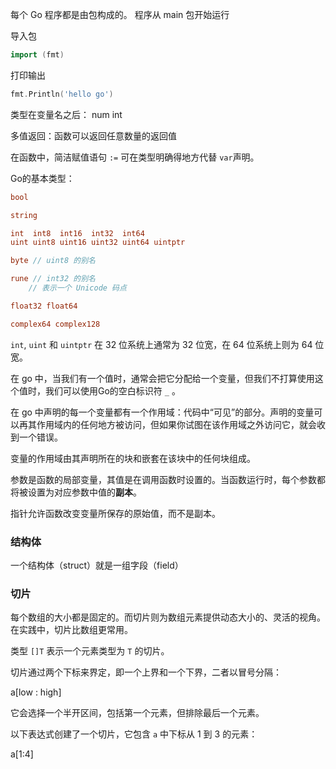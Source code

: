 每个 Go 程序都是由包构成的。
程序从 main 包开始运行

导入包
```go
import (fmt) 
```
打印输出
```go
fmt.Println('hello go')
```

类型在变量名之后： num int

多值返回：函数可以返回任意数量的返回值

在函数中，简洁赋值语句 `:=` 可在类型明确得地方代替 `var`声明。

Go的基本类型：
```go
bool

string

int  int8  int16  int32  int64
uint uint8 uint16 uint32 uint64 uintptr

byte // uint8 的别名

rune // int32 的别名
    // 表示一个 Unicode 码点

float32 float64

complex64 complex128
```
`int`, `uint` 和 `uintptr` 在 32 位系统上通常为 32 位宽，在 64 位系统上则为 64 位宽。



在 go 中，当我们有一个值时，通常会把它分配给一个变量，但我们不打算使用这个值时，我们可以使用Go的空白标识符 `_` 。

在 go 中声明的每一个变量都有一个作用域：代码中“可见”的部分。声明的变量可以再其作用域内的任何地方被访问，但如果你试图在该作用域之外访问它，就会收到一个错误。

变量的作用域由其声明所在的块和嵌套在该块中的任何块组成。

参数是函数的局部变量，其值是在调用函数时设置的。当函数运行时，每个参数都将被设置为对应参数中值的**副本**。

指针允许函数改变变量所保存的原始值，而不是副本。

### 结构体
一个结构体（struct）就是一组字段（field）

### 切片

每个数组的大小都是固定的。而切片则为数组元素提供动态大小的、灵活的视角。在实践中，切片比数组更常用。

类型 `[]T` 表示一个元素类型为 `T` 的切片。

切片通过两个下标来界定，即一个上界和一个下界，二者以冒号分隔：

a[low : high]

它会选择一个半开区间，包括第一个元素，但排除最后一个元素。

以下表达式创建了一个切片，它包含 `a` 中下标从 1 到 3 的元素：

a[1:4]